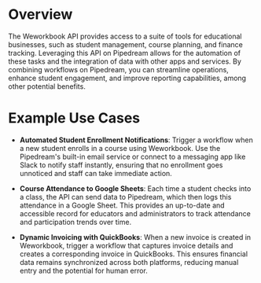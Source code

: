 # Overview

The Weworkbook API provides access to a suite of tools for educational businesses, such as student management, course planning, and finance tracking. Leveraging this API on Pipedream allows for the automation of these tasks and the integration of data with other apps and services. By combining workflows on Pipedream, you can streamline operations, enhance student engagement, and improve reporting capabilities, among other potential benefits.

# Example Use Cases

- **Automated Student Enrollment Notifications**: Trigger a workflow when a new student enrolls in a course using Weworkbook. Use the Pipedream's built-in email service or connect to a messaging app like Slack to notify staff instantly, ensuring that no enrollment goes unnoticed and staff can take immediate action.

- **Course Attendance to Google Sheets**: Each time a student checks into a class, the API can send data to Pipedream, which then logs this attendance in a Google Sheet. This provides an up-to-date and accessible record for educators and administrators to track attendance and participation trends over time.

- **Dynamic Invoicing with QuickBooks**: When a new invoice is created in Weworkbook, trigger a workflow that captures invoice details and creates a corresponding invoice in QuickBooks. This ensures financial data remains synchronized across both platforms, reducing manual entry and the potential for human error.
